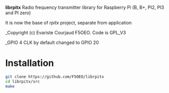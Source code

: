 **librpitx** Radio frequency transmitter library for Raspberry Pi (B, B+, PI2, PI3 and PI zero)

It is now the base of *rpitx* project, separate from application

_Copyright (c) Evariste Courjaud F5OEO. Code is GPL_V3

_GPIO 4 CLK by default changed to GPIO 20

# Installation

```sh
git clone https://github.com/F5OEO/librpitx
cd librpitx/src
make
```
